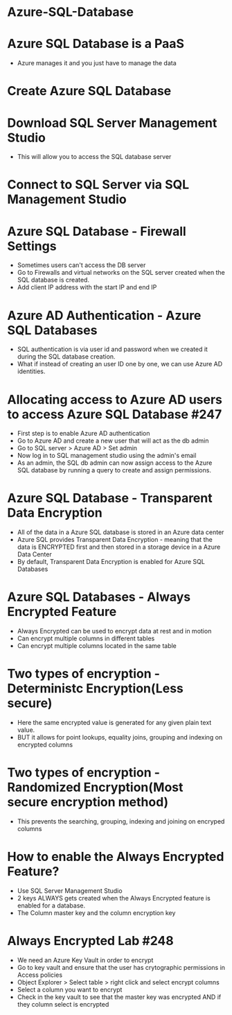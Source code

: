 # Azure-SQL-Database


# Azure SQL Database is a PaaS
- Azure manages it and you just have to manage the data


# Create Azure SQL Database




# Download SQL Server Management Studio
- This will allow you to access the SQL database server


# Connect to SQL Server via SQL Management Studio





# Azure SQL Database - Firewall Settings
- Sometimes users can't access the DB server
- Go to Firewalls and virtual networks on the SQL server created when the SQL database is created.
- Add client IP address with the start IP and end IP








# Azure AD Authentication - Azure SQL Databases
- SQL authentication is via user id and password when we created it during the SQL database creation.
- What if instead of creating an user ID one by one, we can use Azure AD identities.



#  Allocating access to Azure AD users to access Azure SQL Database #247
- First step is to enable Azure AD authentication
- Go to Azure AD and create a new user that will act as the db admin
- Go to SQL server > Azure AD > Set admin 
- Now log in to SQL management studio using the admin's email
- As an admin, the SQL db admin can now assign access to the Azure SQL database by running a query to create and assign permissions.



# Azure SQL Database - Transparent Data Encryption
- All of the data in a Azure SQL database is stored in an Azure data center
- Azure SQL provides Transparent Data Encryption - meaning that the data is ENCRYPTED first and then stored in a storage device in a Azure Data Center
- By default, Transparent Data Encryption is enabled for Azure SQL Databases



# Azure SQL Databases - Always Encrypted Feature
- Always Encrypted can be used to encrypt data at rest and in motion
- Can encrypt multiple columns in different tables
- Can encrypt multiple columns located in the same table

# Two types of encryption - Deterministc Encryption(Less secure)
- Here the same encrypted value is generated for any given plain text value. 
- BUT it allows for point lookups, equality joins, grouping and indexing on encrypted columns

# Two types of encryption - Randomized Encryption(Most secure encryption method)
- This prevents the searching, grouping, indexing and joining on encryped columns

# How to enable the Always Encrypted Feature?
- Use SQL Server Management Studio
- 2 keys ALWAYS gets created when the Always Encrypted feature is enabled for a database.
- The Column master key and the column encryption key

# Always Encrypted Lab #248
- We need an Azure Key Vault in order to encrypt
- Go to key vault and ensure that the user has crytographic permissions in Access policies
- Object Explorer > Select table > right click and select encrypt columns 
- Select a column you want to encrypt
- Check in the key vault to see that the master key was encrypted AND if they column select is encrypted
